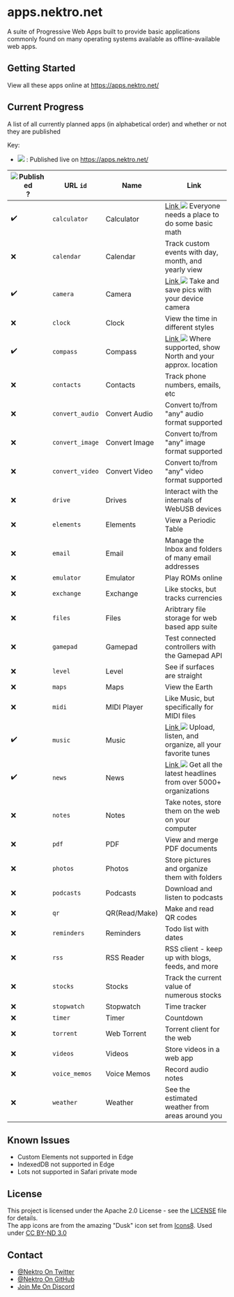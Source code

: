 [pub]: https://png.icons8.com/color/24/000000/domain.png
[swe]: https://png.icons8.com/color/24/000000/wifi-off.png
[out]: https://png.icons8.com/color/16/000000/external-link.png

# apps.nektro.net
A suite of Progressive Web Apps built to provide basic applications commonly found on many operating systems available as
offline-available web apps.

## Getting Started
View all these apps online at https://apps.nektro.net/

## Current Progress
A list of all currently planned apps (in alphabetical order) and whether or not they are published

Key:
- ![][pub] : Published live on https://apps.nektro.net/

| ![Published][pub]? | URL `id` | Name | Link |
| ----- | --------------- | ------------- | ---------------------------------------------------- |
| ✔️ | `calculator`    | Calculator    | [Link ![][out]](https://apps.nektro.net/calculator/) Everyone needs a place to do some basic math |
| ❌ | `calendar`      | Calendar      | Track custom events with day, month, and yearly view |
| ✔️ | `camera`        | Camera        | [Link ![][out]](https://apps.nektro.net/camera/) Take and save pics with your device camera |
| ❌ | `clock`         | Clock         | View the time in different styles |
| ✔️ | `compass`       | Compass       | [Link ![][out]](https://apps.nektro.net/compass/) Where supported, show North and your approx. location |
| ❌ | `contacts`      | Contacts      | Track phone numbers, emails, etc |
| ❌ | `convert_audio` | Convert Audio | Convert to/from "any" audio format supported |
| ❌ | `convert_image` | Convert Image | Convert to/from "any" image format supported |
| ❌ | `convert_video` | Convert Video | Convert to/from "any" video format supported |
| ❌ | `drive`         | Drives        | Interact with the internals of WebUSB devices |
| ❌ | `elements`      | Elements      | View a Periodic Table |
| ❌ | `email`         | Email         | Manage the Inbox and folders of many email addresses |
| ❌ | `emulator`      | Emulator      | Play ROMs online |
| ❌ | `exchange`      | Exchange      | Like stocks, but tracks currencies |
| ❌ | `files`         | Files         | Aribtrary file storage for web based app suite |
| ❌ | `gamepad`       | Gamepad       | Test connected controllers with the Gamepad API |
| ❌ | `level`         | Level         | See if surfaces are straight |
| ❌ | `maps`          | Maps          | View the Earth |
| ❌ | `midi`          | MIDI Player   | Like Music, but specifically for MIDI files |
| ✔️ | `music`         | Music         | [Link ![][out]](https://apps.nektro.net/music/) Upload, listen, and organize, all your favorite tunes |
| ✔️ | `news`          | News          | [Link ![][out]](https://apps.nektro.net/news/) Get all the latest headlines from over 5000+ organizations |
| ❌ | `notes`         | Notes         | Take notes, store them on the web on your computer |
| ❌ | `pdf`           | PDF           | View and merge PDF documents |
| ❌ | `photos`        | Photos        | Store pictures and organize them with folders |
| ❌ | `podcasts`      | Podcasts      | Download and listen to podcasts |
| ❌ | `qr`            | QR(Read/Make) | Make and read QR codes |
| ❌ | `reminders`     | Reminders     | Todo list with dates |
| ❌ | `rss`           | RSS Reader    | RSS client - keep up with blogs, feeds, and more |
| ❌ | `stocks`        | Stocks        | Track the current value of numerous stocks |
| ❌ | `stopwatch`     | Stopwatch     | Time tracker |
| ❌ | `timer`         | Timer         | Countdown |
| ❌ | `torrent`       | Web Torrent   | Torrent client for the web |
| ❌ | `videos`        | Videos        | Store videos in a web app |
| ❌ | `voice_memos`   | Voice Memos   | Record audio notes |
| ❌ | `weather`       | Weather       | See the estimated weather from areas around you |

## Known Issues
- Custom Elements not supported in Edge
- IndexedDB not supported in Edge
- Lots  not supported in Safari private mode

## License
This project is licensed under the Apache 2.0 License - see the [LICENSE](LICENSE) file for details.  
The app icons are from the amazing "Dusk" icon set from [Icons8](https://icons8.com/). Used under [CC BY-ND 3.0](https://creativecommons.org/licenses/by-nd/3.0/)

## Contact
- [@Nektro On Twitter](https://twitter.com/Nektro)
- [@Nektro On GitHub](https://github.com/Nektro)
- [Join Me On Discord](https://discord.gg/beUGrGk)
